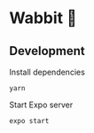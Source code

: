 # Wabbit :rabbit:

## Development

Install dependencies

```
yarn
```

Start Expo server
```
expo start
```
